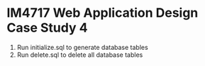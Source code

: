 # IM4717 Web Application Design Case Study 4

1. Run initialize.sql to generate database tables
2. Run delete.sql to delete all database tables
